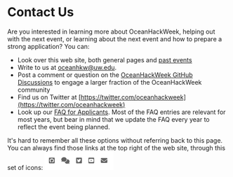 # Contact Us

Are you interested in learning more about OceanHackWeek, helping out with the next event, or learning about the next event and how to prepare a strong application? You can:

- Look over this web site, both general pages and [past events](pasthackweeks)
- Write to us at [oceanhkw@uw.edu](mailto:oceanhkw@uw.edu).
- Post a comment or question on the [OceanHackWeek GitHub Discussions](https://github.com/orgs/oceanhackweek/discussions) to engage a larger fraction of the OceanHackWeek community
- Find us on Twitter at [https://twitter.com/oceanhackweek](https://twitter.com/oceanhackweek)
- Look up our [FAQ for Applicants](../ohw22/applicants.md#faqs). Most of the FAQ entries are relevant for most years, but bear in mind that we update the FAQ every year to reflect the event being planned.

It's hard to remember all these options without referring back to this page. You can always find those links at the top right of the web site, through this set of icons: ![website-contact-icons](../assets/images/website-contact-icons.png)
